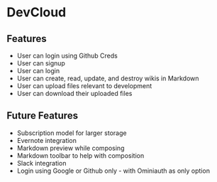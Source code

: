 # DevCloud

## Features
* User can login using Github Creds
* User can signup
* User can login
* User can create, read, update, and destroy wikis in Markdown
* User can upload files relevant to development
* User can download their uploaded files 

## Future Features
* Subscription model for larger storage
* Evernote integration
* Markdown preview while composing
* Markdown toolbar to help with composition
* Slack integration
* Login using Google or Github only - with Ominiauth as only option
